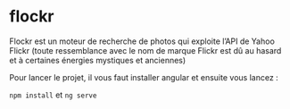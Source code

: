 # flockr

Flockr est un moteur de recherche de photos qui exploite l’API de Yahoo Flickr (toute ressemblance avec le nom de marque Flickr est dû au hasard et à certaines énergies mystiques et anciennes)

Pour lancer le projet, il vous faut installer angular et ensuite vous lancez : 

`npm install`
et 
`ng serve`






















































